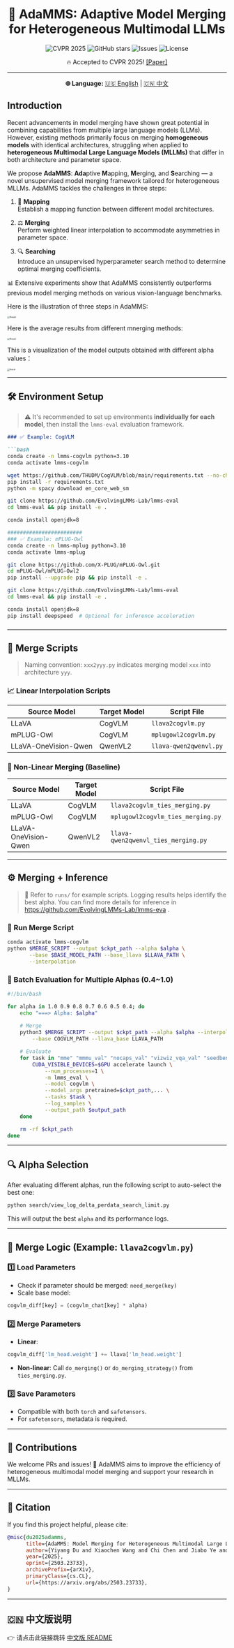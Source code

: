 <h1 align="center">🚀 AdaMMS: Adaptive Model Merging for Heterogeneous Multimodal LLMs</h1>
<p align="center">
  <img src="https://img.shields.io/badge/CVPR-2025-blue.svg" alt="CVPR 2025"/>
  <img src="https://img.shields.io/github/stars/THUNLP-MT/AdaMMS?style=social" alt="GitHub stars"/>
  <img src="https://img.shields.io/github/issues/THUNLP-MT/AdaMMS" alt="Issues"/>
  <img src="https://img.shields.io/badge/License-MIT-green.svg" alt="License"/>
</p>

<p align="center">🔥 Accepted to CVPR 2025! <a href="https://arxiv.org/abs/2503.23733">[Paper]</a></p>

---

<p align="center">
  <b>🌐 Language:</b>
  <a href="https://github.com/THUNLP-MT/AdaMMS/blob/main/README.md">🇺🇸 English</a> | 
  <a href="https://github.com/THUNLP-MT/AdaMMS/blob/main/README_CH.md">🇨🇳 中文</a>
</p>

## Introduction

Recent advancements in model merging have shown great potential in combining capabilities from multiple large language models (LLMs). However, existing methods primarily focus on merging **homogeneous models** with identical architectures, struggling when applied to **heterogeneous Multimodal Large Language Models (MLLMs)** that differ in both architecture and parameter space.

We propose **AdaMMS**: **Ada**ptive **M**apping, **M**erging, and **S**earching — a novel unsupervised model merging framework tailored for heterogeneous MLLMs. AdaMMS tackles the challenges in three steps:

1. 🧠 **Mapping**  
   Establish a mapping function between different model architectures.

2. ⚖️ **Merging**  
   Perform weighted linear interpolation to accommodate asymmetries in parameter space.

3. 🔍 **Searching**  
   Introduce an unsupervised hyperparameter search method to determine optimal merging coefficients.

📊 Extensive experiments show that AdaMMS consistently outperforms previous model merging methods on various vision-language benchmarks.

Here is the illustration of three steps in AdaMMS:

<img src="assets/crop_head.jpg" alt="!Result" style="zoom: 33%;" />

Here is the average results from different mnerging methods:

<img src="assets/radar_compare.jpg" alt="!Result" style="zoom: 33%;" />

This is a visualization of the model outputs obtained with different alpha values：

<img src="assets/crop_diff.jpg" alt="Result" style="zoom: 33%;" />



---

## 🛠️ Environment Setup

> ⚠️ It's recommended to set up environments **individually for each model**, then install the `lmms-eval` evaluation framework.
>
> 

~~~markdown
### ✅ Example: CogVLM

```bash
conda create -n lmms-cogvlm python=3.10
conda activate lmms-cogvlm

wget https://github.com/THUDM/CogVLM/blob/main/requirements.txt --no-check-certificate
pip install -r requirements.txt
python -m spacy download en_core_web_sm

git clone https://github.com/EvolvingLMMs-Lab/lmms-eval
cd lmms-eval && pip install -e .

conda install openjdk=8

########################
### ✅ Example: mPLUG-Owl
conda create -n lmms-mplug python=3.10
conda activate lmms-mplug

git clone https://github.com/X-PLUG/mPLUG-Owl.git
cd mPLUG-Owl/mPLUG-Owl2
pip install --upgrade pip && pip install -e .

git clone https://github.com/EvolvingLMMs-Lab/lmms-eval
cd lmms-eval && pip install -e .

conda install openjdk=8
pip install deepspeed  # Optional for inference acceleration
~~~

### 

------

## 🔄 Merge Scripts

> Naming convention: `xxx2yyy.py` indicates merging model `xxx` into architecture `yyy`.

### 📈 Linear Interpolation Scripts

| Source Model         | Target Model | Script File            |
| -------------------- | ------------ | ---------------------- |
| LLaVA                | CogVLM       | `llava2cogvlm.py`      |
| mPLUG-Owl            | CogVLM       | `mplugowl2cogvlm.py`   |
| LLaVA-OneVision-Qwen | QwenVL2      | `llava-qwen2qwenvl.py` |

### 🧬 Non-Linear Merging (Baseline)

| Source Model         | Target Model | Script File                         |
| -------------------- | ------------ | ----------------------------------- |
| LLaVA                | CogVLM       | `llava2cogvlm_ties_merging.py`      |
| mPLUG-Owl            | CogVLM       | `mplugowl2cogvlm_ties_merging.py`   |
| LLaVA-OneVision-Qwen | QwenVL2      | `llava-qwen2qwenvl_ties_merging.py` |

------

## ⚙️ Merging + Inference

> 📝 Refer to `runs/` for example scripts. Logging results helps identify the best alpha. You can find more details for inference in https://github.com/EvolvingLMMs-Lab/lmms-eva .

### 🧪 Run Merge Script

```bash
conda activate lmms-cogvlm
python $MERGE_SCRIPT --output $ckpt_path --alpha $alpha \
       --base $BASE_MODEL_PATH --base_llava $LLAVA_PATH \
       --interpolation
```

### 🚀 Batch Evaluation for Multiple Alphas (0.4~1.0)

```bash
#!/bin/bash

for alpha in 1.0 0.9 0.8 0.7 0.6 0.5 0.4; do
    echo "===> Alpha: $alpha"
    
    # Merge
    python3 $MERGE_SCRIPT --output $ckpt_path --alpha $alpha --interpolation \
        --base COGVLM_PATH --llava_base LLAVA_PATH

    # Evaluate
    for task in "mme" "mmmu_val" "nocaps_val" "vizwiz_vqa_val" "seedbench"  "gqa" "ok_vqa" "refcoco_bbox_testA" "refcocog_bbox_test" "refcoco+_bbox_testA" "mmbench" "ocrbench" ; do
        CUDA_VISIBLE_DEVICES=$GPU accelerate launch \
            --num_processes=1 \
            -m lmms_eval \
            --model cogvlm \
            --model_args pretrained=$ckpt_path,... \
            --tasks $task \
            --log_samples \
            --output_path $output_path
    done

    rm -rf $ckpt_path
done
```

------

## 🔍 Alpha Selection

After evaluating different alphas, run the following script to auto-select the best one:

```bash
python search/view_log_delta_perdata_search_limit.py
```

This will output the best `alpha` and its performance logs.

------

## 🧩 Merge Logic (Example: `llava2cogvlm.py`)

### 1️⃣ Load Parameters

- Check if parameter should be merged: `need_merge(key)`
- Scale base model:

```python
cogvlm_diff[key] = (cogvlm_chat[key] * alpha)
```

### 2️⃣ Merge Parameters

- **Linear**:

```python
cogvlm_diff['lm_head.weight'] += llava['lm_head.weight']
```

- **Non-linear**: Call `do_merging()` or `do_merging_strategy()` from `ties_merging.py`.

### 3️⃣ Save Parameters

- Compatible with both `torch` and `safetensors`.
- For `safetensors`, metadata is required.

------

## 🤝 Contributions

We welcome PRs and issues! 🌟
 AdaMMS aims to improve the efficiency of heterogeneous multimodal model merging and support your research in MLLMs.

------

## 📄 Citation

If you find this project helpful, please cite:

```bibtex
@misc{du2025adamms,
      title={AdaMMS: Model Merging for Heterogeneous Multimodal Large Language Models with Unsupervised Coefficient Optimization}, 
      author={Yiyang Du and Xiaochen Wang and Chi Chen and Jiabo Ye and Yiru Wang and Peng Li and Ming Yan and Ji Zhang and Fei Huang and Zhifang Sui and Maosong Sun and Yang Liu},
      year={2025},
      eprint={2503.23733},
      archivePrefix={arXiv},
      primaryClass={cs.CL},
      url={https://arxiv.org/abs/2503.23733}, 
}
```

------

## 🇨🇳 中文版说明

👉 请点击此链接跳转 [中文版 README](https://github.com/THUNLP-MT/AdaMMS/blob/main/README_CH.md)
